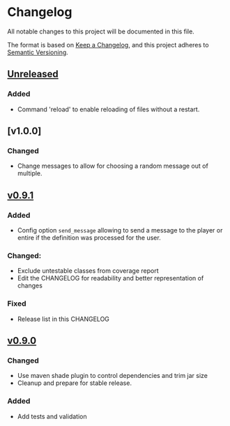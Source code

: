 # Changelog
All notable changes to this project will be documented in this file.

The format is based on [Keep a Changelog](https://keepachangelog.com/en/1.0.0/),
and this project adheres to [Semantic Versioning](https://semver.org/spec/v2.0.0.html).

## [Unreleased]
### Added
- Command 'reload' to enable reloading of files without a restart.

## [v1.0.0]
### Changed
- Change messages to allow for choosing a random message out of multiple.


## [v0.9.1]
### Added
- Config option `send_message` allowing to send a message to the player or entire if the definition was processed for the user.

### Changed:
- Exclude untestable classes from coverage report
- Edit the CHANGELOG for readability and better representation of changes

### Fixed
- Release list in this CHANGELOG

## [v0.9.0]
### Changed
- Use maven shade plugin to control dependencies and trim jar size
- Cleanup and prepare for stable release.

### Added
- Add tests and validation


[Unreleased]: https://github.com/mooeypoo/PlayingWithTime/compare/v0.9.1...HEAD
[v0.9.1]: https://github.com/mooeypoo/PlayingWithTime/compare/v0.9.0...v0.9.1
[v0.9.0]: https://github.com/mooeypoo/PlayingWithTime/compare/v0.0.1...v0.9.0
